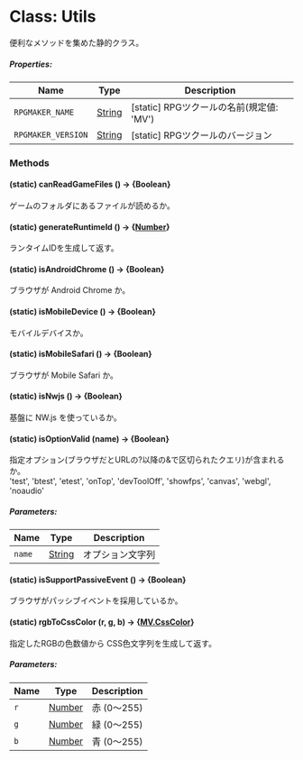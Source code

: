 # Class: Utils
便利なメソッドを集めた静的クラス。

##### Properties:

| Name | Type | Description |
| --- | --- | --- |
| `RPGMAKER_NAME` | [String](String.md) | [static] RPGツクールの名前(規定値: 'MV') |
| `RPGMAKER_VERSION` | [String](String.md) | [static] RPGツクールのバージョン |


### Methods

#### (static) canReadGameFiles () → {Boolean}
ゲームのフォルダにあるファイルが読めるか。

#### (static) generateRuntimeId () → {[Number](Number.md)}
ランタイムIDを生成して返す。


#### (static) isAndroidChrome () → {Boolean}ブラウザが Android Chrome か。

#### (static) isMobileDevice () → {Boolean}モバイルデバイスか。

#### (static) isMobileSafari () → {Boolean}ブラウザが Mobile Safari か。

#### (static) isNwjs () → {Boolean}基盤に NW.js を使っているか。

#### (static) isOptionValid (name) → {Boolean}指定オプション(ブラウザだとURLの?以降の&amp;で区切られたクエリ)が含まれるか。<br />
'test', 'btest', 'etest', 'onTop', 'devToolOff', 'showfps', 'canvas', 'webgl', 'noaudio'

##### Parameters:

| Name | Type | Description |
| --- | --- | --- |
| `name` | [String](String.md) | オプション文字列 |


#### (static) isSupportPassiveEvent () → {Boolean}ブラウザがパッシブイベントを採用しているか。

#### (static) rgbToCssColor (r, g, b) → {[MV.CssColor](MV.CssColor.md)}指定したRGBの色数値から CSS色文字列を生成して返す。

##### Parameters:

| Name | Type | Description |
| --- | --- | --- |
| `r` | [Number](Number.md) | 赤 (0〜255) |
| `g` | [Number](Number.md) | 緑 (0〜255) |
| `b` | [Number](Number.md) | 青 (0〜255) |



